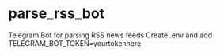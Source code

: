 # parse_rss_bot
Telegram Bot for parsing RSS news feeds
Create .env and add TELEGRAM_BOT_TOKEN=yourtokenhere